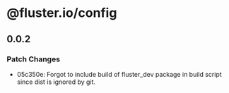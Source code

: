 # @fluster.io/config

## 0.0.2

### Patch Changes

- 05c350e: Forgot to include build of fluster_dev package in build script since dist is ignored by git.
